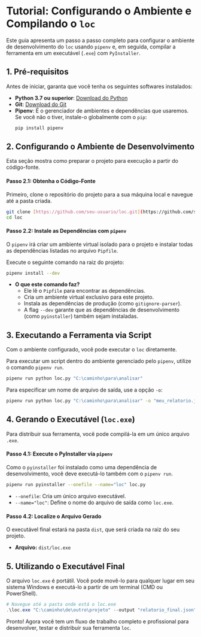 # Tutorial: Configurando o Ambiente e Compilando o `loc`

Este guia apresenta um passo a passo completo para configurar o ambiente de desenvolvimento do `loc` usando `pipenv` e, em seguida, compilar a ferramenta em um executável (`.exe`) com `PyInstaller`.

## 1. Pré-requisitos

Antes de iniciar, garanta que você tenha os seguintes softwares instalados:

-   **Python 3.7 ou superior**: [Download do Python](https://www.python.org/downloads/)
-   **Git**: [Download do Git](https://git-scm.com/downloads/)
-   **Pipenv**: É o gerenciador de ambientes e dependências que usaremos. Se você não o tiver, instale-o globalmente com o `pip`:
    ```bash
    pip install pipenv
    ```

## 2. Configurando o Ambiente de Desenvolvimento

Esta seção mostra como preparar o projeto para execução a partir do código-fonte.

#### **Passo 2.1: Obtenha o Código-Fonte**

Primeiro, clone o repositório do projeto para a sua máquina local e navegue até a pasta criada.

```bash
git clone [https://github.com/seu-usuario/loc.git](https://github.com/seu-usuario/loc.git)
cd loc
```

#### **Passo 2.2: Instale as Dependências com `pipenv`**

O `pipenv` irá criar um ambiente virtual isolado para o projeto e instalar todas as dependências listadas no arquivo `Pipfile`.

Execute o seguinte comando na raiz do projeto:

```bash
pipenv install --dev
```

-   **O que este comando faz?**
    -   Ele lê o `Pipfile` para encontrar as dependências.
    -   Cria um ambiente virtual exclusivo para este projeto.
    -   Instala as dependências de produção (como `gitignore-parser`).
    -   A flag `--dev` garante que as dependências de desenvolvimento (como `pyinstaller`) também sejam instaladas.

## 3. Executando a Ferramenta via Script

Com o ambiente configurado, você pode executar o `loc` diretamente.

Para executar um script dentro do ambiente gerenciado pelo `pipenv`, utilize o comando `pipenv run`.

```bash
pipenv run python loc.py "C:\caminho\para\analisar"
```

Para especificar um nome de arquivo de saída, use a opção `-o`:

```bash
pipenv run python loc.py "C:\caminho\para\analisar" -o "meu_relatorio.json"
```

## 4. Gerando o Executável (`loc.exe`)

Para distribuir sua ferramenta, você pode compilá-la em um único arquivo `.exe`.

#### **Passo 4.1: Execute o PyInstaller via `pipenv`**

Como o `pyinstaller` foi instalado como uma dependência de desenvolvimento, você deve executá-lo também com o `pipenv run`.

```bash
pipenv run pyinstaller --onefile --name="loc" loc.py
```

-   `--onefile`: Cria um único arquivo executável.
-   `--name="loc"`: Define o nome do arquivo de saída como `loc.exe`.

#### **Passo 4.2: Localize o Arquivo Gerado**

O executável final estará na pasta `dist`, que será criada na raiz do seu projeto.

-   **Arquivo:** `dist/loc.exe`

## 5. Utilizando o Executável Final

O arquivo `loc.exe` é portátil. Você pode movê-lo para qualquer lugar em seu sistema Windows e executá-lo a partir de um terminal (CMD ou PowerShell).

```powershell
# Navegue até a pasta onde está o loc.exe
.\loc.exe "C:\caminho\de\outro\projeto" --output "relatorio_final.json"
```

Pronto! Agora você tem um fluxo de trabalho completo e profissional para desenvolver, testar e distribuir sua ferramenta `loc`.